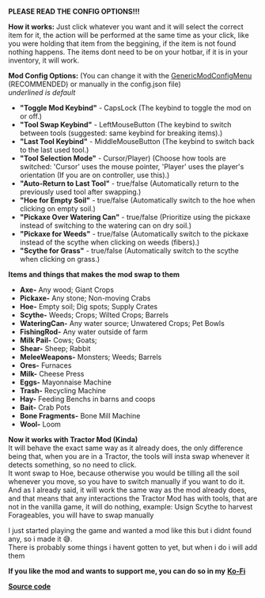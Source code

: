 ﻿
**PLEASE READ THE CONFIG OPTIONS!!!**

**How it works:** Just click whatever you want and it will select the correct item for it, the action will be performed at the same time as your click, like you were holding that item from the beggining, if the item is not found nothing happens. The items dont need to be on your hotbar, if it is in your inventory, it will work.  
  
**Mod Config Options:** (You can change it with the  [GenericModConfigMenu](https://www.nexusmods.com/stardewvalley/mods/5098)﻿ (RECOMMENDED) or manually in the config.json file)  
*underlined is default*  

-   **"Toggle Mod Keybind"** - CapsLock (The keybind to toggle the mod on or off.)
-   **"Tool Swap Keybind"** - LeftMouseButton (The keybind to switch between tools (suggested: same keybind for breaking items).)
-   **"Last Tool Keybind"** - MiddleMouseButton (The keybind to switch back to the last used tool.)
-   **"Tool Selection Mode"** -  Cursor/Player) (Choose how tools are switched: 'Cursor' uses the mouse pointer, 'Player' uses the player's orientation (If you are on controller, use this).)
-   **"Auto-Return to Last Tool"** - true/false (Automatically return to the previously used tool after swapping.)
-   **"Hoe for Empty Soil"** - true/false (Automatically switch to the hoe when clicking on empty soil.)
-   **"Pickaxe Over Watering Can"** - true/false (Prioritize using the pickaxe instead of switching to the watering can on dry soil.)
-   **"Pickaxe for Weeds"** - true/false (Automatically switch to the pickaxe instead of the scythe when clicking on weeds (fibers).)
-   **"Scythe for Grass"** - true/false (Automatically switch to the scythe when clicking on grass.)

  
**Items and things that makes the mod swap to them**  

-   **Axe-** Any wood; Giant Crops
-   **Pickaxe-** Any stone; Non-moving Crabs
-   **Hoe-**  Empty soil; Dig spots; Supply Crates
-   **Scythe-**  Weeds; Crops; Wilted Crops; Barrels
-   **WateringCan-** Any water source; Unwatered Crops; Pet Bowls
-   **FishingRod-** Any water outside of farm
-   **Milk Pail-**  Cows; Goats;
-   **Shear-**  Sheep; Rabbit
-   **MeleeWeapons-**  Monsters; Weeds; Barrels
-   **Ores-**  Furnaces
-   **Milk-**  Cheese Press
-   **Eggs-**  Mayonnaise Machine
-   **Trash-** Recycling Machine
-   **Hay-**  Feeding Benchs in barns and coops
-   **Bait-** Crab Pots
-   **Bone Fragments-** Bone Mill Machine
-   **Wool-** Loom

  
  
**Now it works with Tractor Mod (Kinda)**  
	﻿It will behave the exact same way as it already does, the only difference being that, when you are in a Tractor, the tools will insta swap whenever it detects something, so no need to click.  
	﻿It wont swap to Hoe, because otherwise you would be tilling all the soil whenever you move, so you have to switch manually if you want to do it.  
	﻿And as I already said, it will work the same way as the mod already does, and that means that any interactions the Tractor Mod has with tools, that are not in the vanilla game, it will do nothing, example: Usign Scythe to harvest Forageables, you will have to swap manually  
  
I just started playing the game and wanted a mod like this but i didnt found any, so i made it 😅.  
There is probably some things i havent gotten to yet, but when i do i will add them  
  
**If you like the mod and wants to support me, you can do so in my** [**Ko-Fi**](https://ko-fi.com/trapyy)  
  
[**Source code**](https://github.com/Caua-Oliveira/StardewValley-AutomateToolSwap/tree/main)
